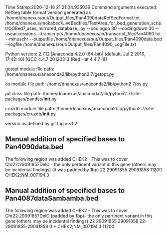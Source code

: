 Time Stamp:2020-12-18 21:21:04.935039
Command arguments executed:
RefSeq table format version generated as /home/dnanexus/out/Output_files/Pan4090dataRefSeqFormat.txt
/home/dnanexus/mokabed/LiveBedfiles/TestArea_for_bed_generation_script/OOBed7_uses_mirrored_database_.py --codingup 30 --codingdown 30 --useaccessions --transcripts /home/dnanexus/in/transcript_file/Pan4090.txt --minuschr --outputfile /home/dnanexus/out/Output_files/Pan4090data.bed --logfile /home/dnanexus/out/Output_files/Pan4090_LogFile.txt 

 Python version: 2.7.12 |Anaconda 4.2.0 (64-bit)| (default, Jul  2 2016, 17:42:40) 
[GCC 4.4.7 20120313 (Red Hat 4.4.7-1)]

 getopt module file path: /home/dnanexus/anaconda2/lib/python2.7/getopt.py

 os module file path: /home/dnanexus/anaconda2/lib/python2.7/os.py

 pd class file path: /home/dnanexus/anaconda2/lib/python2.7/site-packages/pandas/__init__.py

 cruzdb module file path: /home/dnanexus/anaconda2/lib/python2.7/site-packages/cruzdb/__init__.py

version as defined by git tag = v1.2


## Manual addition of specified bases to Pan4090data.bed
The following region was added CHEK2 - This was to cover Chr22:29091857DelC - the only pertinent variant in this gene (others may be incidental findings) (it was padded by 1bp)
22	29091855	29091858	11200										CHEK2;NM_007194.3

## Manual addition of specified bases to Pan4087dataSambamba.bed

The following region was added CHEK2 - This was to cover Chr22:29091857DelC (padded by 1bp)- the only pertinent variant in this gene (others may be incidental findings)
22	29091855	29091858	22-29091855-29091858	0	+	CHEK2;NM_007194.3	11200